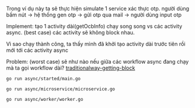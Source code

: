 Trong ví dụ này ta sẽ thực hiện simulate 1 service xác thực otp. 
người dùng bấm  nút -> hệ thống gen otp -> gửi otp qua mail -> người dùng input otp


Implement: tạo 1 activity dài(getOcbInfo) chạy song song vs các activity async. (best case) các activity sẽ không block nhau.

Vì sao  chạy thành công, ta thấy mình đã  khởi tạo activity dài trước tiên rồi mới tới các activity async

Problem: (worst case) sẽ như nào nếu giữa các workflow async đang chạy mà ta gọi workflow dài? [traditionalway-getting-block](https://github.com/kingstonduy/demo-temporal/tree/traditionalway-getting-block)


```
go run async/started/main.go
```

```
go run async/microservice/microservice.go 
```


```
go run async/worker/worker.go 
```